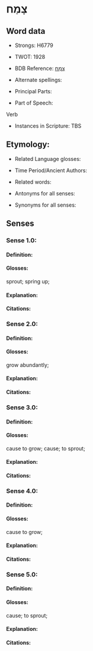 # צָמַח

<!-- Status: S2="NeedsEdits" -->
<!-- Lexica used for edits:   -->

## Word data

* Strongs: H6779

* TWOT: 1928

* BDB Reference: [צָמַח](rc://en/bdb/dict/r.cj.aa)

* Alternate spellings:

* Principal Parts:

* Part of Speech:

Verb

* Instances in Scripture: TBS

## Etymology:

* Related Language glosses:

* Time Period/Ancient Authors:

* Related words:

* Antonyms for all senses:

* Synonyms for all senses:

## Senses

### Sense 1.0:

#### Definition:

#### Glosses:

sprout; spring up; 

#### Explanation:

#### Citations:



### Sense 2.0:

#### Definition:

#### Glosses:

grow abundantly; 

#### Explanation:

#### Citations:



### Sense 3.0:

#### Definition:

#### Glosses:

cause to grow; cause; to sprout; 

#### Explanation:

#### Citations:



### Sense 4.0:

#### Definition:

#### Glosses:

cause to grow; 

#### Explanation:

#### Citations:



### Sense 5.0:

#### Definition:

#### Glosses:

cause; to sprout; 

#### Explanation:

#### Citations:



